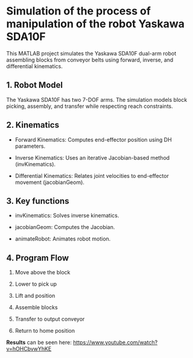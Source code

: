 # Simulation of the process of manipulation of the robot Yaskawa SDA10F

This MATLAB project simulates the Yaskawa SDA10F dual-arm robot assembling blocks from conveyor belts using forward, inverse, and differential kinematics.

## 1. Robot Model

The Yaskawa SDA10F has two 7-DOF arms. The simulation models block picking, assembly, and transfer while respecting reach constraints.

## 2. Kinematics
- Forward Kinematics: Computes end-effector position using DH parameters.

- Inverse Kinematics: Uses an iterative Jacobian-based method (invKinematics).

- Differential Kinematics: Relates joint velocities to end-effector movement (jacobianGeom).

## 3. Key functions 
- invKinematics: Solves inverse kinematics.

- jacobianGeom: Computes the Jacobian.

- animateRobot: Animates robot motion.

## 4. Program Flow

1. Move above the block

2. Lower to pick up

3. Lift and position

4. Assemble blocks

5. Transfer to output conveyor

6. Return to home position

**Results** can be seen here: https://www.youtube.com/watch?v=hOHCbvwYhKE

